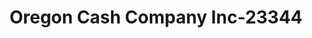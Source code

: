 ---
f_zip-code: 97526
f_state-code: OR
title: Oregon Cash Company Inc-23344
f_phone: 541-472-8427
f_city-only: Grants Pass
f_address: 119 Southeast 6Th Street Grants Pass
f_location-unique-id: '23344'
slug: oregon-cash-company-inc-23344
updated-on: '2024-05-30T13:46:58.046Z'
created-on: '2024-05-30T13:36:59.803Z'
published-on: '2024-05-30T13:54:32.469Z'
f_city-state: cms/city/grants-pass-or.md
f_company: cms/company/oregon-cash-company-inc.md
f_state: cms/state/oregon.md
layout: '[payday-loan].html'
tags: payday-loan
---